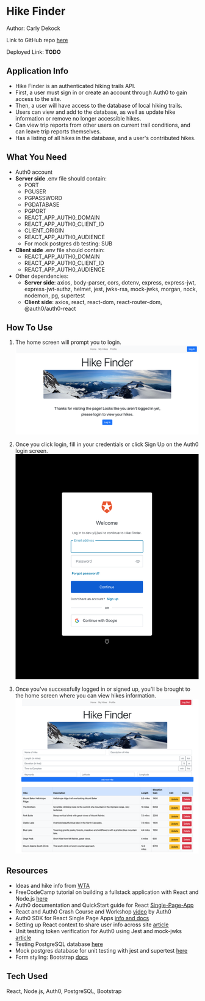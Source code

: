 # Hike Finder

Author: Carly Dekock

Link to GitHub repo [here](https://github.com/carlydekock/hike-app)

Deployed Link: **TODO**

## Application Info

- Hike Finder is an authenticated hiking trails API.
- First, a user must sign in or create an account through Auth0 to gain access to the site.
- Then, a user will have access to the database of local hiking trails.
- Users can view and add to the database, as well as update hike information or remove no longer accessible hikes.
- Can view trip reports from other users on current trail conditions, and can leave trip reports themselves.
- Has a listing of all hikes in the database, and a user's contributed hikes.

## What You Need

- Auth0 account
- **Server side** .env file should contain:
  - PORT
  - PGUSER
  - PGPASSWORD
  - PGDATABASE
  - PGPORT
  - REACT_APP_AUTH0_DOMAIN
  - REACT_APP_AUTH0_CLIENT_ID
  - CLIENT_ORIGIN
  - REACT_APP_AUTH0_AUDIENCE
  - For mock postgres db testing: SUB
- **Client side** .env file should contain:
  - REACT_APP_AUTH0_DOMAIN
  - REACT_APP_AUTH0_CLIENT_ID
  - REACT_APP_AUTH0_AUDIENCE
- Other dependencies:
  - **Server side**: axios, body-parser, cors, dotenv, express, express-jwt, express-jwt-authz, helmet, jest, jwks-rsa, mock-jwks, morgan, nock, nodemon, pg, supertest
  - **Client side**: axios, react, react-dom, react-router-dom, @auth0/auth0-react

## How To Use

1. The home screen will prompt you to login.
![Home Screen To Login](img/HikeFinder_Home_NotLoggedIn.png)

1. Once you click login, fill in your credentials or click Sign Up on the Auth0 login screen.
![Auth0 Login](img/HikeFinder_AuthLogin.png)

1. Once you've successfully logged in or signed up, you'll be brought to the home screen where you can view hikes information.
![Home Screen](img/HikeFinder_Home_LoggedIn.png)

## Resources

- Ideas and hike info from [WTA](https://www.wta.org/)
- FreeCodeCamp tutorial on building a fullstack application with React and Node.js [here](https://www.youtube.com/watch?v=J01rYl9T3BU)
- Auth0 documentation and QuickStart guide for React [Single-Page-App](https://auth0.com/docs/quickstart/spa/react)
- React and Auth0 Crash Course and Workshop [video](https://www.youtube.com/watch?v=PYWS-4CXETw&ab_channel=Auth0) by Auth0
- Auth0 SDK for React Single Page Apps [info and docs](https://auth0.github.io/auth0-react/)
- Setting up React context to share user info across site [article](https://www.digitalocean.com/community/tutorials/how-to-share-state-across-react-components-with-context)
- Unit testing token verification for Auth0 using Jest and mock-jwks [article](https://codedaily.io/tutorials/Unit-Test-Token-Verification-for-Auth0-using-Jest-and-mock-jwks)
- Testing PostgreSQL database [here](https://stackoverflow.com/questions/61720872/how-do-you-test-postgres-with-node-js-jest-without-mocking-the-pg-import)
- Mock postgres database for unit testing with jest and supertest [here](https://www.rithmschool.com/courses/intermediate-node-express/api-tests-with-jest)
- Form styling: Bootstrap [docs](https://getbootstrap.com/docs/4.0/layout/grid/)

## Tech Used

React, Node.js, Auth0, PostgreSQL, Bootstrap
